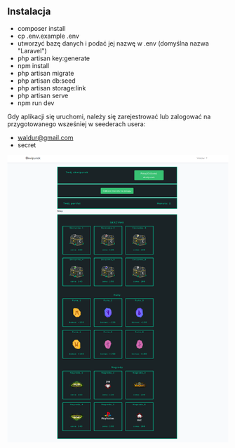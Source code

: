 
## Instalacja

- composer install
- cp .env.example .env
- utworzyć bazę danych i podać jej nazwę w .env (domyślna nazwa "Laravel")
- php artisan key:generate
- npm install
- php artisan migrate
- php artisan db:seed
- php artisan storage:link
- php artisan serve
- npm run dev 

Gdy aplikacji się uruchomi, należy się zarejestrować lub zalogować na przygotowanego wsześniej w seederach usera:
- waldur@gmail.com
- secret


![review](https://github.com/waldekgraban/equipment/blob/master/image.png)
